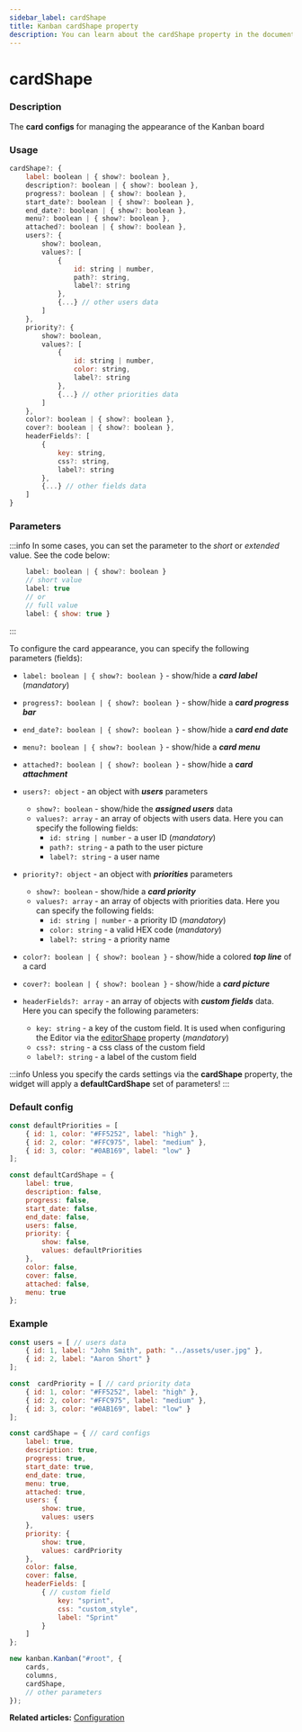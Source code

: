 ```yaml
---
sidebar_label: cardShape
title: Kanban cardShape property
description: You can learn about the cardShape property in the documentation of the JavaScript Kanban library. Browse developer guides and API reference, try out code examples and live demos.
---
```


# cardShape

### Description

The **card configs** for managing the appearance of the Kanban board

### Usage

~~~jsx {}
cardShape?: {
	label: boolean | { show?: boolean },
	description?: boolean | { show?: boolean },
	progress?: boolean | { show?: boolean },
	start_date?: boolean | { show?: boolean },
	end_date?: boolean | { show?: boolean },
	menu?: boolean | { show?: boolean },
	attached?: boolean | { show?: boolean },
	users?: {
		show?: boolean,
		values?: [
			{
				id: string | number,
				path?: string,
				label?: string
			},
			{...} // other users data
		]
	},
	priority?: {
		show?: boolean,
		values?: [
			{
				id: string | number,
				color: string,
				label?: string
			},
			{...} // other priorities data
		]
	},
	color?: boolean | { show?: boolean },
	cover?: boolean | { show?: boolean },
	headerFields?: [
		{
			key: string,
			css?: string,
			label?: string
		},
		{...} // other fields data
	]
}
~~~

### Parameters

:::info
In some cases, you can set the parameter to the *short* or *extended* value. See the code below:

~~~jsx {3,6}
	label: boolean | { show?: boolean }
	// short value
	label: true
	// or
	// full value
	label: { show: true }
~~~
:::

To configure the card appearance, you can specify the following parameters (fields):

- `label: boolean | { show?: boolean }` - show/hide a ***card label*** (*mandatory*)
- `progress?: boolean | { show?: boolean }` - show/hide a ***card progress bar***
- `end_date?: boolean | { show?: boolean }` - show/hide a ***card end date***
- `menu?: boolean | { show?: boolean }` - show/hide a ***card menu***
- `attached?: boolean | { show?: boolean }` - show/hide a ***card attachment***

- `users?: object` - an object with ***users*** parameters
	- `show?: boolean` - show/hide the ***assigned users*** data
	- `values?: array` - an array of objects with users data. Here you can specify the following fields:
		- `id: string | number` - a user ID (*mandatory*)
		- `path?: string` - a path to the user picture
		- `label?: string` - a user name

- `priority?: object` - an object with ***priorities*** parameters
	- `show?: boolean` - show/hide a ***card priority***
	- `values?: array` - an array of objects with priorities data. Here you can specify the following fields:
		- `id: string | number` - a priority ID (*mandatory*)
		- `color: string` - a valid HEX code (*mandatory*)
		- `label?: string` - a priority name

- `color?: boolean | { show?: boolean }` - show/hide a colored ***top line*** of a card
- `cover?: boolean | { show?: boolean }` - show/hide a ***card picture***

- `headerFields?: array` - an array of objects with ***custom fields*** data. Here you can specify the following parameters:
	- `key: string` - a key of the custom field. It is used when configuring the Editor via the [editorShape](../js_kanban_editorshape_config) property (*mandatory*)
	- `css?: string` - a css class of the custom field
	- `label?: string` - a label of the custom field

:::info
Unless you specify the cards settings via the **cardShape** property, the widget will apply a **defaultCardShape** set of parameters!
:::

### Default config

~~~jsx {}
const defaultPriorities = [
	{ id: 1, color: "#FF5252", label: "high" },
	{ id: 2, color: "#FFC975", label: "medium" },
	{ id: 3, color: "#0AB169", label: "low" }
];

const defaultCardShape = {
	label: true,
	description: false,
	progress: false,
	start_date: false,
	end_date: false,
	users: false,
	priority: {
		show: false,
		values: defaultPriorities
	},
	color: false,
	cover: false,
	attached: false,
	menu: true
};
~~~

### Example

~~~jsx {42}
const users = [ // users data
	{ id: 1, label: "John Smith", path: "../assets/user.jpg" },
	{ id: 2, label: "Aaron Short" }
];

const  cardPriority = [ // card priority data
	{ id: 1, color: "#FF5252", label: "high" },
	{ id: 2, color: "#FFC975", label: "medium" },
	{ id: 3, color: "#0AB169", label: "low" }
];

const cardShape = { // card configs
	label: true,
	description: true,
	progress: true,
	start_date: true,
	end_date: true,
	menu: true,
	attached: true,
	users: {
		show: true,
		values: users
	},
	priority: {
		show: true,
		values: cardPriority
	},
	color: false,
	cover: false,
	headerFields: [
		{ // custom field
			key: "sprint",
			css: "custom_style",
			label: "Sprint"
		}
	]
};

new kanban.Kanban("#root", {
	cards,
	columns,
	cardShape,
	// other parameters
});
~~~

**Related articles:** [Configuration](../../../guides/configuration#cards)
